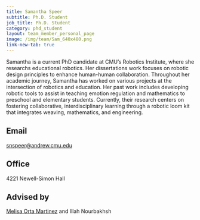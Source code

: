 ```yaml
---
title: Samantha Speer
subtitle: Ph.D. Student
job_title: Ph.D. Student
category: phd_student
layout: team_member_personal_page
image: /img/team/Sam_640x480.png
link-new-tab: true
---
```

Samantha is a current PhD candidate at CMU’s Robotics Institute, where she researchs educational robotics. Her dissertations work focuses on robotic design principles to enhance human-human collaboration. Throughout her academic journey, Samantha has worked on various projects at the intersection of robotics and education. Her past work includes developing robotic tools to assist in teaching emotion regulation and mathematics to preschool and elementary students. Currently, their research centers on fostering collaborative, interdisciplinary learning through a robotic loom kit that integrates weaving, mathematics, and engineering.
## Email ## 
[snspeer@andrew.cmu.edu](mailto:snspeer@andrew.cmu.edu)

## Office ##
4221 Newell-Simon Hall

## Advised by ##
[Melisa Orta Martinez](/team/melisa) and Illah Nourbakhsh